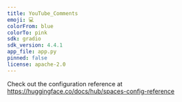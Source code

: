 ```yaml
---
title: YouTube_Comments
emoji: 💻
colorFrom: blue
colorTo: pink
sdk: gradio
sdk_version: 4.4.1
app_file: app.py
pinned: false
license: apache-2.0
---
```


Check out the configuration reference at https://huggingface.co/docs/hub/spaces-config-reference
